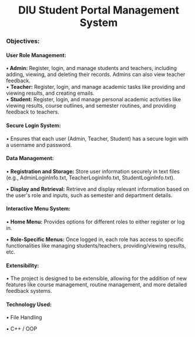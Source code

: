 <h1 align="center">DIU Student Portal Management System</h1>
<h3 align="left">Objectives: </h3>
<h4 align="left">User Role Management: </h4>

<p> <b> •	Admin:  </b> Register, login, and manage students and teachers, including adding, viewing, and deleting their records. Admins can also view teacher feedback.<br>
•	<b>Teacher:</b>  Register, login, and manage academic tasks like providing and viewing results, and creating emails.<br>
•	<b> Student:</b>  Register, login, and manage personal academic activities like viewing results, course outlines, and semester routines, and providing feedback to teachers.<br>
</p>
<h4 align="left">Secure Login System:</h4>
<p>• Ensures that each user (Admin, Teacher, Student) has a secure login with a username and password.<br>
</p>
<h4 align="left">Data Management:</h4>
<p>•	<b>Registration and Storage:</b>  Store user information securely in text files (e.g., AdminLoginInfo.txt, TeacherLoginInfo.txt, StudentLoginInfo.txt).<br>
<p>•	<b>Display and Retrieval:</b>  Retrieve and display relevant information based on the user's role and inputs, such as semester and department details.<br>
</p>
<h4 align="left">Interactive Menu System:</h4>
<p>•	<b>Home Menu:</b>  Provides options for different roles to either register or log in.<br>
<p>•	<b>Role-Specific Menus:</b>  Once logged in, each role has access to specific functionalities like managing students/teachers, providing/viewing results, etc.<br>
</p>
<h4 align="left">Extensibility:</h4>
<p>•	The project is designed to be extensible, allowing for the addition of new features like course management, routine management, and more detailed feedback systems.<br>
</p>
<h4 align="left">Technology Used:</h4>
<p>•	File Handling<br>
<p>•	C++ / OOP <br>
</p>
